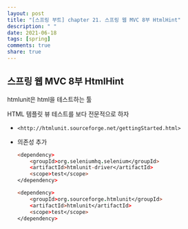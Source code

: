 ```yaml
---
layout: post
title: "[스프링 부트] chapter 21. 스프링 웹 MVC 8부 HtmlHint"
description: " "
date: 2021-06-18
tags: [spring]
comments: true
share: true
---
```


## 스프링 웹 MVC 8부 HtmlHint



htmlunit은 html을 테스트하는 툴

HTML 템플릿 뷰 테스트를 보다 전문적으로 하자

- `<http://htmlunit.sourceforge.net/gettingStarted.html>`

- 의존성 추가

  ```pro
  <dependency>
      <groupId>org.seleniumhq.selenium</groupId>
      <artifactId>htmlunit-driver</artifactId>
      <scope>test</scope>
  </dependency>
  
  <dependency>
      <groupId>org.sourceforge.htmlunit</groupId>
      <artifactId>htmlunit</artifactId>
      <scope>test</scope>
  </dependency>
  ```


